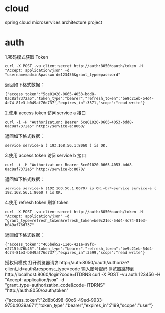 # cloud
spring cloud microservices architecture project

# auth
1.密码模式获取 Token
```
curl -X POST -vu client:secret http://auth:8050/oauth/token -H "Accept: application/json" -d "username=admin&password=123456&grant_type=password"
```
返回如下格式数据：
```
{"access_token":"5ce01020-0665-4053-bdd8-0ac8af7372a5","token_type":"bearer","refresh_token":"be9c21eb-54d4-4c74-81e3-b049af76d737","expires_in":3571,"scope":"read write"}
```
2.使用 access token 访问 service a 接口
```
curl -i -H "Authorization: Bearer 5ce01020-0665-4053-bdd8-0ac8af7372a5" http://service-a:8060/
```
返回如下格式数据：
```
service service-a ( 192.168.56.1:8060 ) is OK.
```
3.使用 access token 访问 service b 接口
```
curl -i -H "Authorization: Bearer 5ce01020-0665-4053-bdd8-0ac8af7372a5" http://service-b:8070/
```
返回如下格式数据：
```
service service-b (192.168.56.1:8070) is OK.<br/>service service-a ( 192.168.56.1:8060 ) is OK.
```
4.使用 refresh token 刷新 token
```
curl -X POST -vu client:secret http://auth:8050/oauth/token -H "Accept: application/json" -d "grant_type=refresh_token&refresh_token=be9c21eb-54d4-4c74-81e3-b049af76d737"
```
返回如下格式数据：
```
{"access_token":"465beb52-11e6-421e-a9fc-e2715fd76b45","token_type":"bearer","refresh_token":"be9c21eb-54d4-4c74-81e3-b049af76d737","expires_in":3599,"scope":"read write"}
```
授权码模式
打开浏览器请求
http://auth:8050/oauth/authorize?client_id=auth&response_type=code
输入账号密码
浏览器跳转到
http://localhost:8060/login?code=ITDRNS
curl -X POST -vu auth:123456 -H "Accept: application/json" -d "grant_type=authorization_code&code=ITDRNS" "http://auth:8050/oauth/token"

{"access_token":"2d8b0d98-60c6-49ed-9933-975b4039a671","token_type":"bearer","expires_in":7199,"scope":"user"}
